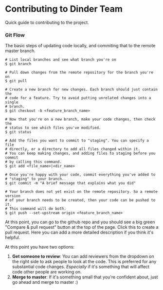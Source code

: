 # Contributing to Dinder Team
Quick guide to contributing to the project.

### Git Flow
The basic steps of updating code locally, and commiting that to the remote
master branch.

```
# List local branches and see what branch you're on
$ git branch

# Pull down changes from the remote repository for the branch you're on
$ git pull

# Create a new branch for new changes. Each branch should just contain the
# code for a feature. Try to avoid putting unrelated changes into a single 
# branch.
$ git checkout -b <feature_branch_name>

# Now that you're on a new branch, make your code changes, then check the 
# status to see which files you've modified.
$ git status

# Add the files you want to commit to "staging". You can specify a file
# directly, or a directory to add all files changed within it.
# You can keep making changes, and adding files to staging before you commit
# by calling this command.
$ git add <file_name>|<dir_name>

# Once you're happy with your code, commit everything you've added to 
# "staging" to your branch.
$ git commit -m "A brief message that explains what you did"

# Your branch does not yet exist on the remote repository. So a remote version
# of your branch needs to be created, then your code can be pushed to it.
# This command will do both.
$ git push --set-upstream origin <feature_branch_name>
```
At this point, you can go to the github repo and you should see a big green
"Compare & pull request" button at the top of the page. Click this to create a pull
request. Here you can add a more detailed description if you think it's helpful.

At this point you have two options:
1. __Get someone to review__: You can add reviewers from the dropdown on the 
right side to ask people to look at the code. This is preferred for any
substantial code changes. _Especially_ if it's something that will affect
code other people are working on.
2. __Merge to master__: If it's something small that you're confident about,
just go ahead and merge to master :)
